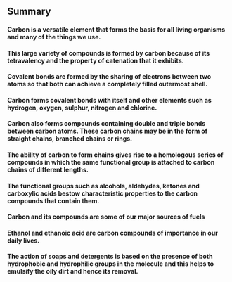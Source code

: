 ## Summary
#### Carbon is a versatile element that forms the basis for all living organisms and many of the things we use.
#### This large variety of compounds is formed by carbon because of its tetravalency and the property of catenation that it exhibits.
#### Covalent bonds are formed by the sharing of electrons between two atoms so that both can achieve a completely filled outermost shell.
#### Carbon forms covalent bonds with itself and other elements such as hydrogen, oxygen, sulphur, nitrogen and chlorine.
#### Carbon also forms compounds containing double and triple bonds between carbon atoms. These carbon chains may be in the form of straight chains, branched chains or rings.
#### The ability of carbon to form chains gives rise to a homologous series of compounds in which the same functional group is attached to carbon chains of different lengths.
#### The functional groups such as alcohols, aldehydes, ketones and carboxylic acids bestow characteristic properties to the carbon compounds that contain them.
#### Carbon and its compounds are some of our major sources of fuels
#### Ethanol and ethanoic acid are carbon compounds of importance in our daily lives.
#### The action of soaps and detergents is based on the presence of both hydrophobic and hydrophilic groups in the molecule and this helps to emulsify the oily dirt and hence its removal.
